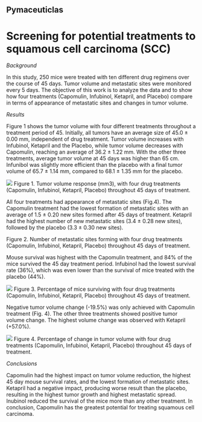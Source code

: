 ## Pymaceuticlas
# Screening for potential treatments to squamous cell carcinoma (SCC)

*Background*

In this study, 250 mice were treated with ten different drug regimens over the course of 45 days. Tumor volume and metastatic sites were monitored every 5 days. 
The objective of this work is to analyze the data and to show how four treatments (Capomulin, Infubinol, Ketapril, and Placebo) compare in terms of appearance of metastatic sites and changes in tumor volume.

*Results*

Figure 1 shows the tumor volume with four different treatments throughout a treatment period of 45. Initially, all tumors have an average size of 45.0 ± 0.00 mm, independent of drug treatment. Tumor volume increases with Infubinol, Ketapril and the Placebo, while tumor volume decreases with Capomulin, reaching an average of 36.2 ± 1.22 mm.  With the other three treatments, average tumor volume at 45 days was higher than 65 cm. Infunibol was slightly more efficient than the placebo with a final tumor volume of 65.7 ± 1.14 mm, compared to 68.1 ± 1.35 mm for the placebo.

![](https://github.com/JoannePeel/Pymaceuticlas/blob/master/tumor_response.png) 
Figure 1. Tumor volume response (mm3), with four drug treatments (Capomulin, Infubinol, Ketapril, Placebo) throughout 45 days of treatment.

All four treatments had appearance of metastatic sites (Fig.4). The Capomulin treatment had the lowest formation of metastatic sites with an average of 1.5 ± 0.20 new sites formed after 45 days of treatment. Ketapril had the highest number of new metastatic sites (3.4 ± 0.28 new sites), followed by the placebo (3.3 ± 0.30 new sites).


Figure 2. Number of metastatic sites forming with four drug treatments (Capomulin, Infubinol, Ketapril, Placebo) throughout 45 days of treatment.

Mouse survival was highest with the Capomulin treatment, and 84% of the mice survived the 45 day treatment period. Infubinol had the lowest survival rate (36%), which was even lower than the survival of mice treated with the placebo (44%).

![](https://github.com/JoannePeel/Pymaceuticlas/blob/master/mouse_survival.png)
Figure 3. Percentage of mice surviving with four drug treatments (Capomulin, Infubinol, Ketapril, Placebo) throughout 45 days of treatment.

Negative tumor volume change (-19.5%) was only achieved with Capomulin treatment (Fig. 4). The other three treatments showed positive tumor volume change. The highest volume change was observed with Ketapril (+57.0%).
 
![](https://github.com/JoannePeel/Pymaceuticlas/blob/master/tumor_change.png)
Figure 4. Percentage of change in tumor volume with four drug treatments (Capomulin, Infubinol, Ketapril, Placebo) throughout 45 days of treatment.

*Conclusions*

Capomulin had the highest impact on tumor volume reduction, the highest 45 day mouse survival rates, and the lowest formation of metastatic sites. Ketapril had a negative impact, producing worse result than the placebo, resulting in the highest tumor growth and highest metastatic spread. Inubinol reduced the survival of the mice more than any other treatment.
In conclusion, Capomulin has the greatest potential for treating squamous cell carcinoma.
